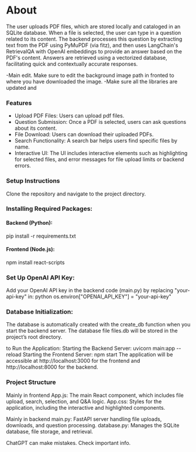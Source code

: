 # About
The user uploads PDF files, which are stored locally and cataloged in an SQLite database. When a file is selected, the user can type in a question related to its content. The backend processes this question by extracting text from the PDF using PyMuPDF (via fitz), and then uses LangChain's RetrievalQA with OpenAI embeddings to provide an answer based on the PDF's content. Answers are retrieved using a vectorized database, facilitating quick and contextually accurate responses. 

-Main edit. Make sure to edit the background image path in fronted to where you have downloaded the image.
-Make sure all the libraries are updated and  

### Features
- Upload PDF Files: Users can upload pdf files.
- Question Submission: Once a PDF is selected, users can ask questions about its content.
- File Download: Users can download their uploaded PDFs.
- Search Functionality: A search bar helps users find specific files by name.
- Interactive UI: The UI includes interactive elements such as highlighting for selected files, and error messages for file upload limits or backend errors.

### Setup Instructions
Clone the repository and navigate to the project directory.

### Installing Required Packages:
#### Backend (Python): 
pip install -r requirements.txt
#### Frontend (Node.js):
npm install react-scripts

### Set Up OpenAI API Key:
Add your OpenAI API key in the backend code (main.py) by replacing "your-api-key" in:
python
os.environ["OPENAI_API_KEY"] = "your-api-key"


### Database Initialization:
The database is automatically created with the create_db function when you start the backend server. The database file files.db will be stored in the project’s root directory.

to Run the Application:
Starting the Backend Server: uvicorn main:app --reload
Starting the Frontend Server: npm start
The application will be accessible at http://localhost:3000 for the frontend and http://localhost:8000 for the backend.

### Project Structure 
Mainly in frontend
App.js: The main React component, which includes file upload, search, selection, and Q&A logic.
App.css: Styles for the application, including the interactive and highlighted components.

Mainly in backend
main.py: FastAPI server handling file uploads, downloads, and question processing.
database.py: Manages the SQLite database, file storage, and retrieval.










ChatGPT can make mistakes. Check important info.
